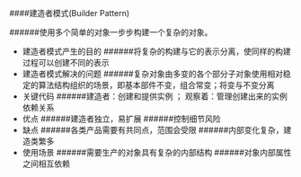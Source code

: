 ####建造者模式(Builder Pattern)
 
######使用多个简单的对象一步步构建一个复杂的对象。

* 建造者模式产生的目的
######将复杂的构建与它的表示分离，使同样的构建过程可以创建不同的表示
* 建造者模式解决的问题
######复杂对象由多变的各个部分子对象使用相对稳定的算法结构组织的场景，即基本部件不变，组合常变；将变与不变分离
* 关键代码
######建造者：创建和提供实例 ； 观察着：管理创建出来的实例依赖关系
* 优点
######建造者独立，易扩展
######控制细节风险
* 缺点
######各类产品需要有共同点，范围会受限
######内部变化复杂，建造类繁多
* 使用场景
######需要生产的对象具有复杂的内部结构
######对象内部属性之间相互依赖



